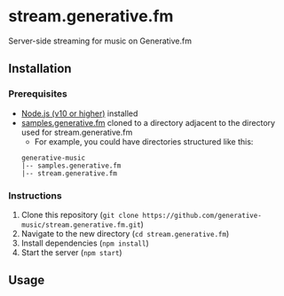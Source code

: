 # stream.generative.fm

Server-side streaming for music on Generative.fm

## Installation

### Prerequisites

- [Node.js (v10 or higher)](nodejs.org) installed
- [samples.generative.fm](https://github.com/generative-music/samples.generative.fm) cloned to a directory adjacent to the directory used for stream.generative.fm
  - For example, you could have directories structured like this:
  ```
  generative-music
  |-- samples.generative.fm
  |-- stream.generative.fm
  ```

### Instructions

1. Clone this repository (`git clone https://github.com/generative-music/stream.generative.fm.git`)
2. Navigate to the new directory (`cd stream.generative.fm`)
3. Install dependencies (`npm install`)
4. Start the server (`npm start`)

## Usage

